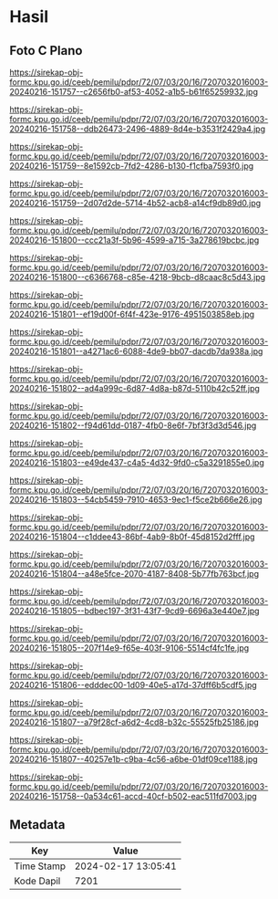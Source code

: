 # Hasil

## Foto C Plano

https://sirekap-obj-formc.kpu.go.id/ceeb/pemilu/pdpr/72/07/03/20/16/7207032016003-20240216-151757--c2656fb0-af53-4052-a1b5-b61f65259932.jpg

https://sirekap-obj-formc.kpu.go.id/ceeb/pemilu/pdpr/72/07/03/20/16/7207032016003-20240216-151758--ddb26473-2496-4889-8d4e-b3531f2429a4.jpg

https://sirekap-obj-formc.kpu.go.id/ceeb/pemilu/pdpr/72/07/03/20/16/7207032016003-20240216-151759--8e1592cb-7fd2-4286-b130-f1cfba7593f0.jpg

https://sirekap-obj-formc.kpu.go.id/ceeb/pemilu/pdpr/72/07/03/20/16/7207032016003-20240216-151759--2d07d2de-5714-4b52-acb8-a14cf9db89d0.jpg

https://sirekap-obj-formc.kpu.go.id/ceeb/pemilu/pdpr/72/07/03/20/16/7207032016003-20240216-151800--ccc21a3f-5b96-4599-a715-3a278619bcbc.jpg

https://sirekap-obj-formc.kpu.go.id/ceeb/pemilu/pdpr/72/07/03/20/16/7207032016003-20240216-151800--c6366768-c85e-4218-9bcb-d8caac8c5d43.jpg

https://sirekap-obj-formc.kpu.go.id/ceeb/pemilu/pdpr/72/07/03/20/16/7207032016003-20240216-151801--ef19d00f-6f4f-423e-9176-4951503858eb.jpg

https://sirekap-obj-formc.kpu.go.id/ceeb/pemilu/pdpr/72/07/03/20/16/7207032016003-20240216-151801--a4271ac6-6088-4de9-bb07-dacdb7da938a.jpg

https://sirekap-obj-formc.kpu.go.id/ceeb/pemilu/pdpr/72/07/03/20/16/7207032016003-20240216-151802--ad4a999c-6d87-4d8a-b87d-5110b42c52ff.jpg

https://sirekap-obj-formc.kpu.go.id/ceeb/pemilu/pdpr/72/07/03/20/16/7207032016003-20240216-151802--f94d61dd-0187-4fb0-8e6f-7bf3f3d3d546.jpg

https://sirekap-obj-formc.kpu.go.id/ceeb/pemilu/pdpr/72/07/03/20/16/7207032016003-20240216-151803--e49de437-c4a5-4d32-9fd0-c5a3291855e0.jpg

https://sirekap-obj-formc.kpu.go.id/ceeb/pemilu/pdpr/72/07/03/20/16/7207032016003-20240216-151803--54cb5459-7910-4653-9ec1-f5ce2b666e26.jpg

https://sirekap-obj-formc.kpu.go.id/ceeb/pemilu/pdpr/72/07/03/20/16/7207032016003-20240216-151804--c1ddee43-86bf-4ab9-8b0f-45d8152d2fff.jpg

https://sirekap-obj-formc.kpu.go.id/ceeb/pemilu/pdpr/72/07/03/20/16/7207032016003-20240216-151804--a48e5fce-2070-4187-8408-5b77fb763bcf.jpg

https://sirekap-obj-formc.kpu.go.id/ceeb/pemilu/pdpr/72/07/03/20/16/7207032016003-20240216-151805--bdbec197-3f31-43f7-9cd9-6696a3e440e7.jpg

https://sirekap-obj-formc.kpu.go.id/ceeb/pemilu/pdpr/72/07/03/20/16/7207032016003-20240216-151805--207f14e9-f65e-403f-9106-5514cf4fc1fe.jpg

https://sirekap-obj-formc.kpu.go.id/ceeb/pemilu/pdpr/72/07/03/20/16/7207032016003-20240216-151806--edddec00-1d09-40e5-a17d-37dff6b5cdf5.jpg

https://sirekap-obj-formc.kpu.go.id/ceeb/pemilu/pdpr/72/07/03/20/16/7207032016003-20240216-151807--a79f28cf-a6d2-4cd8-b32c-55525fb25186.jpg

https://sirekap-obj-formc.kpu.go.id/ceeb/pemilu/pdpr/72/07/03/20/16/7207032016003-20240216-151807--40257e1b-c9ba-4c56-a6be-01df09ce1188.jpg

https://sirekap-obj-formc.kpu.go.id/ceeb/pemilu/pdpr/72/07/03/20/16/7207032016003-20240216-151758--0a534c61-accd-40cf-b502-eac511fd7003.jpg


## Metadata

| Key        | Value               |
| ---------- | ------------------- |
| Time Stamp | 2024-02-17 13:05:41 |
| Kode Dapil | 7201                |



